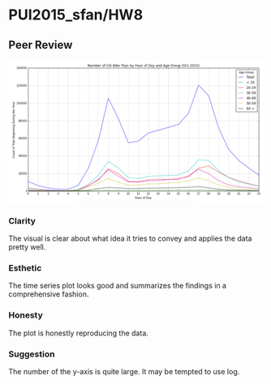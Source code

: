 # PUI2015_sfan/HW8
## Peer Review

![Alt text](peer_imgs/hannahbkates.png)

### Clarity
The visual is clear about what idea it tries to convey and applies the data pretty well.

### Esthetic
The time series plot looks good and summarizes the findings in a comprehensive fashion.

### Honesty
The plot is honestly reproducing the data.

### Suggestion
The number of the y-axis is quite large. It may be tempted to use log.